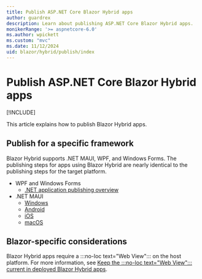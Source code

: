 ```yaml
---
title: Publish ASP.NET Core Blazor Hybrid apps
author: guardrex
description: Learn about publishing ASP.NET Core Blazor Hybrid apps.
monikerRange: '>= aspnetcore-6.0'
ms.author: wpickett
ms.custom: "mvc"
ms.date: 11/12/2024
uid: blazor/hybrid/publish/index
---
```

# Publish ASP.NET Core Blazor Hybrid apps

[!INCLUDE[](~/includes/not-latest-version.md)]

This article explains how to publish Blazor Hybrid apps.

## Publish for a specific framework

Blazor Hybrid supports .NET MAUI, WPF, and Windows Forms. The publishing steps for apps using Blazor Hybrid are nearly identical to the publishing steps for the target platform.

* WPF and Windows Forms
  * [.NET application publishing overview](/dotnet/core/deploying/)
* .NET MAUI
  * [Windows](/dotnet/maui/windows/deployment/overview)
  * [Android](/dotnet/maui/android/deployment/overview)
  * [iOS](/dotnet/maui/ios/deployment/overview)
  * [macOS](/dotnet/maui/macos/deployment/overview)

## Blazor-specific considerations

Blazor Hybrid apps require a :::no-loc text="Web View"::: on the host platform. For more information, see [Keep the :::no-loc text="Web View"::: current in deployed Blazor Hybrid apps](xref:blazor/hybrid/security/security-considerations#keep-the-web-view-current-in-deployed-apps).
